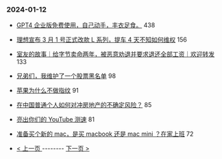 ### 2024-01-12 
- [GPT4 企业版免费使用，自己动手，丰衣足食。](https://www.v2ex.com/t/1007931) 438
- [理想宣布 3 月 1 号正式改款 L 系列，提车 4 天不知如何维权](https://www.v2ex.com/t/1007985) 156
- [室友的故事｜给字节卖命两年，被恶意劝退并要求退还全部工资｜欢迎转发](https://www.v2ex.com/t/1007937) 133
- [兄弟们，我维护了一个股票黑名单](https://www.v2ex.com/t/1008018) 98
- [苹果为什么不做指纹](https://www.v2ex.com/t/1008120) 91
- [在中国普通个人如何对冲房地产的不确定风险？](https://www.v2ex.com/t/1008009) 85
- [亮出你们的 YouTube 测速](https://www.v2ex.com/t/1007991) 81
- [准备买个新的 mac，是买 macbook 还是 mac mini ？在家上班](https://www.v2ex.com/t/1007975) 72 

- [ < 上一页 ](https://github.com/able8/v2ex-hot-record/blob/master/2024-01-11.md) -------- [ 下一页 > ](https://github.com/able8/v2ex-hot-record/blob/master/2024-01-13.md)
